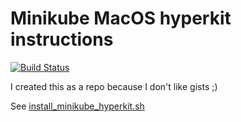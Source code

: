 # Minikube MacOS hyperkit instructions

[![Build Status](https://travis-ci.com/GabLeRoux/minikube-macos-hyperkit-instructions.svg?branch=master)](https://travis-ci.com/GabLeRoux/minikube-macos-hyperkit-instructions)

I created this as a repo because I don't like gists ;)

See [install_minikube_hyperkit.sh](install_minikube_hyperkit.sh)



